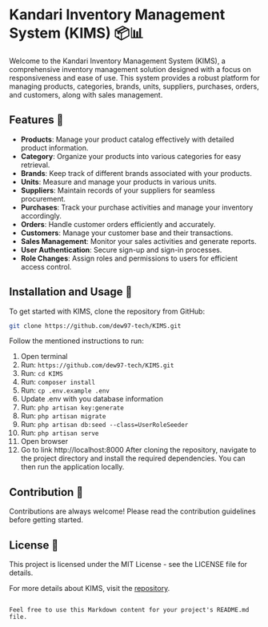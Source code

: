 # Kandari Inventory Management System (KIMS) 📦📊

Welcome to the Kandari Inventory Management System (KIMS), a comprehensive inventory management solution designed with a focus on responsiveness and ease of use. This system provides a robust platform for managing products, categories, brands, units, suppliers, purchases, orders, and customers, along with sales management. 

## Features 🌟

* **Products**: Manage your product catalog effectively with detailed product information.
* **Category**: Organize your products into various categories for easy retrieval.
* **Brands**: Keep track of different brands associated with your products.
* **Units**: Measure and manage your products in various units.
* **Suppliers**: Maintain records of your suppliers for seamless procurement.
* **Purchases**: Track your purchase activities and manage your inventory accordingly.
* **Orders**: Handle customer orders efficiently and accurately.
* **Customers**: Manage your customer base and their transactions.
* **Sales Management**: Monitor your sales activities and generate reports.
* **User Authentication**: Secure sign-up and sign-in processes.
* **Role Changes**: Assign roles and permissions to users for efficient access control.

## Installation and Usage 🚀

To get started with KIMS, clone the repository from GitHub:
```bash
git clone https://github.com/dew97-tech/KIMS.git
```
Follow the mentioned instructions to run:
1. Open terminal
2. Run: `https://github.com/dew97-tech/KIMS.git`
3. Run: `cd KIMS`
4. Run: `composer install`
5. Run: `cp .env.example .env`
6. Update .env with you database information
7. Run: `php artisan key:generate`
8. Run: `php artisan migrate`
9. Run: `php artisan db:seed --class=UserRoleSeeder`
10. Run: `php artisan serve`
11. Open browser
12. Go to link http://localhost:8000
After cloning the repository, navigate to the project directory and install the required dependencies. You can then run the application locally.

## Contribution 🤝

Contributions are always welcome! Please read the contribution guidelines before getting started.

## License 📄

This project is licensed under the MIT License - see the LICENSE file for details.

For more details about KIMS, visit the [repository](https://github.com/dew97-tech/KIMS).
```

Feel free to use this Markdown content for your project's README.md file.
